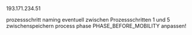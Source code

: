 193.171.234.51


prozessschritt naming
eventuell zwischen Prozessschritten 1 und 5 zwischenspeichern
process phase PHASE_BEFORE_MOBILITY anpassen!